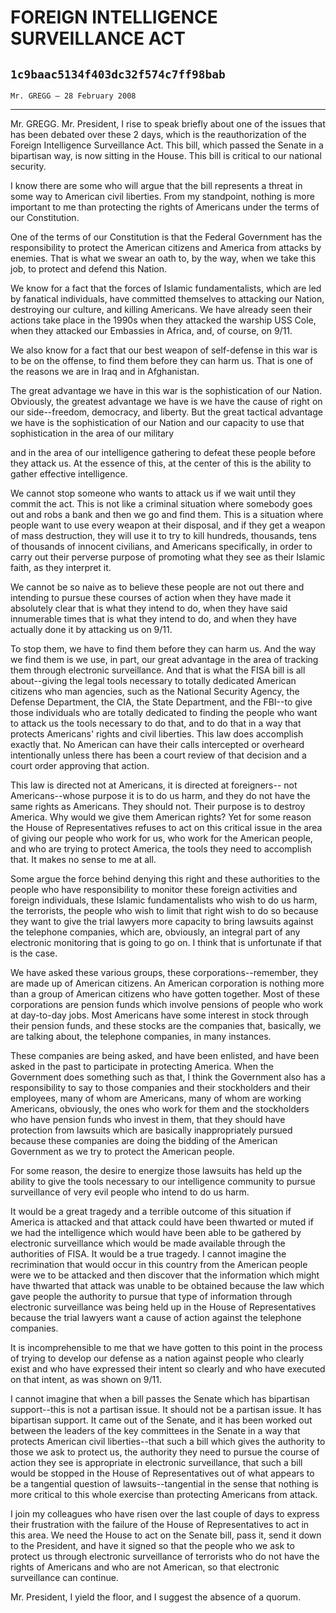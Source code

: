 # FOREIGN INTELLIGENCE SURVEILLANCE ACT
## `1c9baac5134f403dc32f574c7ff98bab`
`Mr. GREGG — 28 February 2008`

---


Mr. GREGG. Mr. President, I rise to speak briefly about one of the 
issues that has been debated over these 2 days, which is the 
reauthorization of the Foreign Intelligence Surveillance Act. This 
bill, which passed the Senate in a bipartisan way, is now sitting in 
the House. This bill is critical to our national security.

I know there are some who will argue that the bill represents a 
threat in some way to American civil liberties. From my standpoint, 
nothing is more important to me than protecting the rights of Americans 
under the terms of our Constitution.

One of the terms of our Constitution is that the Federal Government 
has the responsibility to protect the American citizens and America 
from attacks by enemies. That is what we swear an oath to, by the way, 
when we take this job, to protect and defend this Nation.

We know for a fact that the forces of Islamic fundamentalists, which 
are led by fanatical individuals, have committed themselves to 
attacking our Nation, destroying our culture, and killing Americans. We 
have already seen their actions take place in the 1990s when they 
attacked the warship USS Cole, when they attacked our Embassies in 
Africa, and, of course, on 9/11.

We also know for a fact that our best weapon of self-defense in this 
war is to be on the offense, to find them before they can harm us. That 
is one of the reasons we are in Iraq and in Afghanistan.

The great advantage we have in this war is the sophistication of our 
Nation. Obviously, the greatest advantage we have is we have the cause 
of right on our side--freedom, democracy, and liberty. But the great 
tactical advantage we have is the sophistication of our Nation and our 
capacity to use that sophistication in the area of our military


and in the area of our intelligence gathering to defeat these people 
before they attack us. At the essence of this, at the center of this is 
the ability to gather effective intelligence.

We cannot stop someone who wants to attack us if we wait until they 
commit the act. This is not like a criminal situation where somebody 
goes out and robs a bank and then we go and find them. This is a 
situation where people want to use every weapon at their disposal, and 
if they get a weapon of mass destruction, they will use it to try to 
kill hundreds, thousands, tens of thousands of innocent civilians, and 
Americans specifically, in order to carry out their perverse purpose of 
promoting what they see as their Islamic faith, as they interpret it.

We cannot be so naive as to believe these people are not out there 
and intending to pursue these courses of action when they have made it 
absolutely clear that is what they intend to do, when they have said 
innumerable times that is what they intend to do, and when they have 
actually done it by attacking us on 9/11.

To stop them, we have to find them before they can harm us. And the 
way we find them is we use, in part, our great advantage in the area of 
tracking them through electronic surveillance. And that is what the 
FISA bill is all about--giving the legal tools necessary to totally 
dedicated American citizens who man agencies, such as the National 
Security Agency, the Defense Department, the CIA, the State Department, 
and the FBI--to give those individuals who are totally dedicated to 
finding the people who want to attack us the tools necessary to do 
that, and to do that in a way that protects Americans' rights and civil 
liberties. This law does accomplish exactly that. No American can have 
their calls intercepted or overheard intentionally unless there has 
been a court review of that decision and a court order approving that 
action.

This law is directed not at Americans, it is directed at foreigners--
not Americans--whose purpose it is to do us harm, and they do not have 
the same rights as Americans. They should not. Their purpose is to 
destroy America. Why would we give them American rights? Yet for some 
reason the House of Representatives refuses to act on this critical 
issue in the area of giving our people who work for us, who work for 
the American people, and who are trying to protect America, the tools 
they need to accomplish that. It makes no sense to me at all.

Some argue the force behind denying this right and these authorities 
to the people who have responsibility to monitor these foreign 
activities and foreign individuals, these Islamic fundamentalists who 
wish to do us harm, the terrorists, the people who wish to limit that 
right wish to do so because they want to give the trial lawyers more 
capacity to bring lawsuits against the telephone companies, which are, 
obviously, an integral part of any electronic monitoring that is going 
to go on. I think that is unfortunate if that is the case.

We have asked these various groups, these corporations--remember, 
they are made up of American citizens. An American corporation is 
nothing more than a group of American citizens who have gotten 
together. Most of these corporations are pension funds which involve 
pensions of people who work at day-to-day jobs. Most Americans have 
some interest in stock through their pension funds, and these stocks 
are the companies that, basically, we are talking about, the telephone 
companies, in many instances.

These companies are being asked, and have been enlisted, and have 
been asked in the past to participate in protecting America. When the 
Government does something such as that, I think the Government also has 
a responsibility to say to those companies and their stockholders and 
their employees, many of whom are Americans, many of whom are working 
Americans, obviously, the ones who work for them and the stockholders 
who have pension funds who invest in them, that they should have 
protection from lawsuits which are basically inappropriately pursued 
because these companies are doing the bidding of the American 
Government as we try to protect the American people.

For some reason, the desire to energize those lawsuits has held up 
the ability to give the tools necessary to our intelligence community 
to pursue surveillance of very evil people who intend to do us harm.

It would be a great tragedy and a terrible outcome of this situation 
if America is attacked and that attack could have been thwarted or 
muted if we had the intelligence which would have been able to be 
gathered by electronic surveillance which would be made available 
through the authorities of FISA. It would be a true tragedy. I cannot 
imagine the recrimination that would occur in this country from the 
American people were we to be attacked and then discover that the 
information which might have thwarted that attack was unable to be 
obtained because the law which gave people the authority to pursue that 
type of information through electronic surveillance was being held up 
in the House of Representatives because the trial lawyers want a cause 
of action against the telephone companies.

It is incomprehensible to me that we have gotten to this point in the 
process of trying to develop our defense as a nation against people who 
clearly exist and who have expressed their intent so clearly and who 
have executed on that intent, as was shown on 9/11.

I cannot imagine that when a bill passes the Senate which has 
bipartisan support--this is not a partisan issue. It should not be a 
partisan issue. It has bipartisan support. It came out of the Senate, 
and it has been worked out between the leaders of the key committees in 
the Senate in a way that protects American civil liberties--that such a 
bill which gives the authority to those we ask to protect us, the 
authority they need to pursue the course of action they see is 
appropriate in electronic surveillance, that such a bill would be 
stopped in the House of Representatives out of what appears to be a 
tangential question of lawsuits--tangential in the sense that nothing 
is more critical to this whole exercise than protecting Americans from 
attack.

I join my colleagues who have risen over the last couple of days to 
express their frustration with the failure of the House of 
Representatives to act in this area. We need the House to act on the 
Senate bill, pass it, send it down to the President, and have it signed 
so that the people who we ask to protect us through electronic 
surveillance of terrorists who do not have the rights of Americans and 
who are not American, so that electronic surveillance can continue.


Mr. President, I yield the floor, and I suggest the absence of a 
quorum.